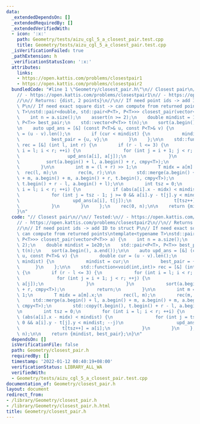 ```yaml
---
data:
  _extendedDependsOn: []
  _extendedRequiredBy: []
  _extendedVerifiedWith:
  - icon: ':x:'
    path: Geometry/tests/aizu_cgl_5_a_closest_pair.test.cpp
    title: Geometry/tests/aizu_cgl_5_a_closest_pair.test.cpp
  _isVerificationFailed: true
  _pathExtension: h
  _verificationStatusIcon: ':x:'
  attributes:
    links:
    - https://open.kattis.com/problems/closestpair1
    - https://open.kattis.com/problems/closestpair2
  bundledCode: "#line 1 \"Geometry/closest_pair.h\"\n// Closest pair\n//\n// Tested:\n\
    // - https://open.kattis.com/problems/closestpair1\n// - https://open.kattis.com/problems/closestpair2\n\
    //\n// Returns: {dist, 2 points}\n//\n// If need point ids -> add ID to struct\
    \ P\n// If need exact square dist -> can compute from returned points\ntemplate<typename\
    \ T>\nstd::pair<double, std::pair<P<T>, P<T>>> closest_pair(vector<P<T>> a) {\n\
    \    int n = a.size();\n    assert(n >= 2);\n    double mindist = 1e20;\n    std::pair<P<T>,\
    \ P<T>> best_pair;\n    std::vector<P<T>> t(n);\n    sort(a.begin(), a.end());\n\
    \n    auto upd_ans = [&] (const P<T>& u, const P<T>& v) {\n        double cur\
    \ = (u - v).len();\n        if (cur < mindist) {\n            mindist = cur;\n\
    \            best_pair = {u, v};\n        }\n    };\n\n    std::function<void(int,int)>\
    \ rec = [&] (int l, int r) {\n        if (r - l <= 3) {\n            for (int\
    \ i = l; i < r; ++i) {\n                for (int j = i + 1; j < r; ++j) {\n  \
    \                  upd_ans(a[i], a[j]);\n                }\n            }\n  \
    \          sort(a.begin() + l, a.begin() + r, cmpy<T>);\n            return;\n\
    \        }\n\n        int m = (l + r) >> 1;\n        T midx = a[m].x;\n      \
    \  rec(l, m);\n        rec(m, r);\n\n        std::merge(a.begin() + l, a.begin()\
    \ + m, a.begin() + m, a.begin() + r, t.begin(), cmpy<T>);\n        std::copy(t.begin(),\
    \ t.begin() + r - l, a.begin() + l);\n\n        int tsz = 0;\n        for (int\
    \ i = l; i < r; ++i) {\n            if (abs(a[i].x - midx) < mindist) {\n    \
    \            for (int j = tsz - 1; j >= 0 && a[i].y - t[j].y < mindist; --j)\n\
    \                    upd_ans(a[i], t[j]);\n                t[tsz++] = a[i];\n\
    \            }\n        }\n    };\n    rec(0, n);\n\n    return {mindist, best_pair};\n\
    }\n"
  code: "// Closest pair\n//\n// Tested:\n// - https://open.kattis.com/problems/closestpair1\n\
    // - https://open.kattis.com/problems/closestpair2\n//\n// Returns: {dist, 2 points}\n\
    //\n// If need point ids -> add ID to struct P\n// If need exact square dist ->\
    \ can compute from returned points\ntemplate<typename T>\nstd::pair<double, std::pair<P<T>,\
    \ P<T>>> closest_pair(vector<P<T>> a) {\n    int n = a.size();\n    assert(n >=\
    \ 2);\n    double mindist = 1e20;\n    std::pair<P<T>, P<T>> best_pair;\n    std::vector<P<T>>\
    \ t(n);\n    sort(a.begin(), a.end());\n\n    auto upd_ans = [&] (const P<T>&\
    \ u, const P<T>& v) {\n        double cur = (u - v).len();\n        if (cur <\
    \ mindist) {\n            mindist = cur;\n            best_pair = {u, v};\n  \
    \      }\n    };\n\n    std::function<void(int,int)> rec = [&] (int l, int r)\
    \ {\n        if (r - l <= 3) {\n            for (int i = l; i < r; ++i) {\n  \
    \              for (int j = i + 1; j < r; ++j) {\n                    upd_ans(a[i],\
    \ a[j]);\n                }\n            }\n            sort(a.begin() + l, a.begin()\
    \ + r, cmpy<T>);\n            return;\n        }\n\n        int m = (l + r) >>\
    \ 1;\n        T midx = a[m].x;\n        rec(l, m);\n        rec(m, r);\n\n   \
    \     std::merge(a.begin() + l, a.begin() + m, a.begin() + m, a.begin() + r, t.begin(),\
    \ cmpy<T>);\n        std::copy(t.begin(), t.begin() + r - l, a.begin() + l);\n\
    \n        int tsz = 0;\n        for (int i = l; i < r; ++i) {\n            if\
    \ (abs(a[i].x - midx) < mindist) {\n                for (int j = tsz - 1; j >=\
    \ 0 && a[i].y - t[j].y < mindist; --j)\n                    upd_ans(a[i], t[j]);\n\
    \                t[tsz++] = a[i];\n            }\n        }\n    };\n    rec(0,\
    \ n);\n\n    return {mindist, best_pair};\n}\n"
  dependsOn: []
  isVerificationFile: false
  path: Geometry/closest_pair.h
  requiredBy: []
  timestamp: '2022-01-12 00:40:19+08:00'
  verificationStatus: LIBRARY_ALL_WA
  verifiedWith:
  - Geometry/tests/aizu_cgl_5_a_closest_pair.test.cpp
documentation_of: Geometry/closest_pair.h
layout: document
redirect_from:
- /library/Geometry/closest_pair.h
- /library/Geometry/closest_pair.h.html
title: Geometry/closest_pair.h
---
```

